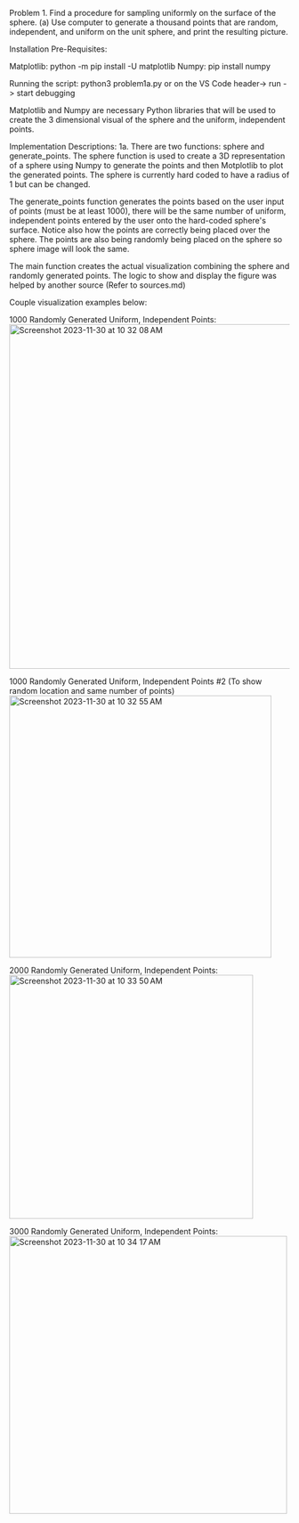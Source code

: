 Problem 1. Find a procedure for sampling uniformly on the surface of the sphere.
(a) Use computer to generate a thousand points that are random, independent, and uniform on the unit sphere, and print the resulting picture.

Installation Pre-Requisites:

Matplotlib: 
python -m pip install -U matplotlib
Numpy:
pip install numpy

Running the script:
python3 problem1a.py
or on the VS Code header-> run -> start debugging

Matplotlib and Numpy are necessary Python libraries that will be used to create the 3 dimensional visual of the sphere and the uniform, independent points. 


Implementation Descriptions: 
1a. There are two functions: sphere and generate_points. The sphere function is used to create a 3D representation of a sphere using Numpy to generate the points and then Motplotlib to plot the generated points. The sphere is currently hard coded to have a radius of 1 but can be changed. 

The generate_points function generates the points based on the user input of points (must be at least 1000), there will be the same number of uniform, independent points entered by the user onto the hard-coded sphere's surface. Notice also how the points are correctly being placed over the sphere. The points are also being randomly being placed on the sphere so sphere image will look the same.

The main function creates the actual visualization combining the sphere and randomly generated points. The logic to show and display the figure was helped by another source (Refer to sources.md)

Couple visualization examples below:

1000 Randomly Generated Uniform, Independent Points:
<img width="619" alt="Screenshot 2023-11-30 at 10 32 08 AM" src="https://github.com/dcho24/407finalproj/assets/89420699/d236b1f5-9104-449f-8c44-eb6fefed15b5">


1000 Randomly Generated Uniform, Independent Points #2 (To show random location and same number of points)
<img width="471" alt="Screenshot 2023-11-30 at 10 32 55 AM" src="https://github.com/dcho24/407finalproj/assets/89420699/fe4b43ef-11b7-4370-9c75-e95e62c75a45">

2000 Randomly Generated Uniform, Independent Points:
<img width="438" alt="Screenshot 2023-11-30 at 10 33 50 AM" src="https://github.com/dcho24/407finalproj/assets/89420699/0fbfa983-8fee-44e2-97ac-7214572627f5">

3000 Randomly Generated Uniform, Independent Points:
<img width="499" alt="Screenshot 2023-11-30 at 10 34 17 AM" src="https://github.com/dcho24/407finalproj/assets/89420699/84794f70-a567-44a2-81b7-3405247cffea">

